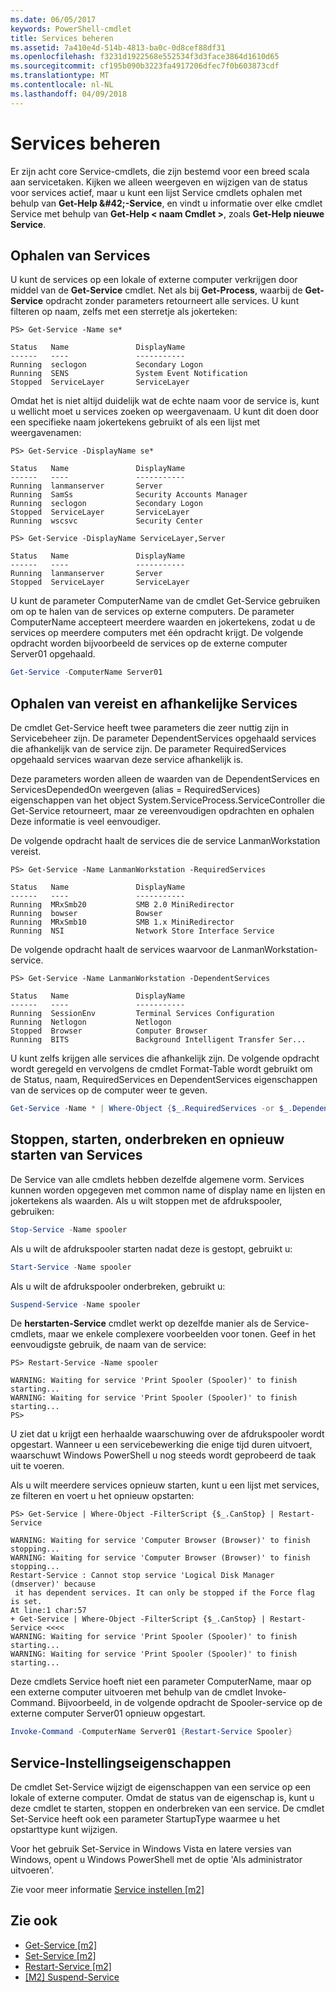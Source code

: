 ```yaml
---
ms.date: 06/05/2017
keywords: PowerShell-cmdlet
title: Services beheren
ms.assetid: 7a410e4d-514b-4813-ba0c-0d8cef88df31
ms.openlocfilehash: f3231d1922568e552534f3d3face3864d1610d65
ms.sourcegitcommit: cf195b090b3223fa4917206dfec7f0b603873cdf
ms.translationtype: MT
ms.contentlocale: nl-NL
ms.lasthandoff: 04/09/2018
---
```

# <a name="managing-services"></a>Services beheren

Er zijn acht core Service-cmdlets, die zijn bestemd voor een breed scala aan servicetaken. Kijken we alleen weergeven en wijzigen van de status voor services actief, maar u kunt een lijst Service cmdlets ophalen met behulp van **Get-Help \&#42;-Service**, en vindt u informatie over elke cmdlet Service met behulp van **Get-Help < naam Cmdlet >**, zoals **Get-Help nieuwe Service**.

## <a name="getting-services"></a>Ophalen van Services

U kunt de services op een lokale of externe computer verkrijgen door middel van de **Get-Service** cmdlet. Net als bij **Get-Process**, waarbij de **Get-Service** opdracht zonder parameters retourneert alle services. U kunt filteren op naam, zelfs met een sterretje als jokerteken:

```
PS> Get-Service -Name se*

Status   Name               DisplayName
------   ----               -----------
Running  seclogon           Secondary Logon
Running  SENS               System Event Notification
Stopped  ServiceLayer       ServiceLayer
```

Omdat het is niet altijd duidelijk wat de echte naam voor de service is, kunt u wellicht moet u services zoeken op weergavenaam. U kunt dit doen door een specifieke naam jokertekens gebruikt of als een lijst met weergavenamen:

```
PS> Get-Service -DisplayName se*

Status   Name               DisplayName
------   ----               -----------
Running  lanmanserver       Server
Running  SamSs              Security Accounts Manager
Running  seclogon           Secondary Logon
Stopped  ServiceLayer       ServiceLayer
Running  wscsvc             Security Center

PS> Get-Service -DisplayName ServiceLayer,Server

Status   Name               DisplayName
------   ----               -----------
Running  lanmanserver       Server
Stopped  ServiceLayer       ServiceLayer
```

U kunt de parameter ComputerName van de cmdlet Get-Service gebruiken om op te halen van de services op externe computers. De parameter ComputerName accepteert meerdere waarden en jokertekens, zodat u de services op meerdere computers met één opdracht krijgt. De volgende opdracht worden bijvoorbeeld de services op de externe computer Server01 opgehaald.

```powershell
Get-Service -ComputerName Server01
```

## <a name="getting-required-and-dependent-services"></a>Ophalen van vereist en afhankelijke Services

De cmdlet Get-Service heeft twee parameters die zeer nuttig zijn in Servicebeheer zijn. De parameter DependentServices opgehaald services die afhankelijk van de service zijn. De parameter RequiredServices opgehaald services waarvan deze service afhankelijk is.

Deze parameters worden alleen de waarden van de DependentServices en ServicesDependedOn weergeven (alias = RequiredServices) eigenschappen van het object System.ServiceProcess.ServiceController die Get-Service retourneert, maar ze vereenvoudigen opdrachten en ophalen Deze informatie is veel eenvoudiger.

De volgende opdracht haalt de services die de service LanmanWorkstation vereist.

```
PS> Get-Service -Name LanmanWorkstation -RequiredServices

Status   Name               DisplayName
------   ----               -----------
Running  MRxSmb20           SMB 2.0 MiniRedirector
Running  bowser             Bowser
Running  MRxSmb10           SMB 1.x MiniRedirector
Running  NSI                Network Store Interface Service
```

De volgende opdracht haalt de services waarvoor de LanmanWorkstation-service.

```
PS> Get-Service -Name LanmanWorkstation -DependentServices

Status   Name               DisplayName
------   ----               -----------
Running  SessionEnv         Terminal Services Configuration
Running  Netlogon           Netlogon
Stopped  Browser            Computer Browser
Running  BITS               Background Intelligent Transfer Ser...
```

U kunt zelfs krijgen alle services die afhankelijk zijn. De volgende opdracht wordt geregeld en vervolgens de cmdlet Format-Table wordt gebruikt om de Status, naam, RequiredServices en DependentServices eigenschappen van de services op de computer weer te geven.

```powershell
Get-Service -Name * | Where-Object {$_.RequiredServices -or $_.DependentServices} | Format-Table -Property Status, Name, RequiredServices, DependentServices -auto
```

## <a name="stopping-starting-suspending-and-restarting-services"></a>Stoppen, starten, onderbreken en opnieuw starten van Services
De Service van alle cmdlets hebben dezelfde algemene vorm. Services kunnen worden opgegeven met common name of display name en lijsten en jokertekens als waarden. Als u wilt stoppen met de afdrukspooler, gebruiken:

```powershell
Stop-Service -Name spooler
```

Als u wilt de afdrukspooler starten nadat deze is gestopt, gebruikt u:

```powershell
Start-Service -Name spooler
```

Als u wilt de afdrukspooler onderbreken, gebruikt u:

```powershell
Suspend-Service -Name spooler
```

De **herstarten-Service** cmdlet werkt op dezelfde manier als de Service-cmdlets, maar we enkele complexere voorbeelden voor tonen. Geef in het eenvoudigste gebruik, de naam van de service:

```
PS> Restart-Service -Name spooler

WARNING: Waiting for service 'Print Spooler (Spooler)' to finish starting...
WARNING: Waiting for service 'Print Spooler (Spooler)' to finish starting...
PS>
```

U ziet dat u krijgt een herhaalde waarschuwing over de afdrukspooler wordt opgestart. Wanneer u een servicebewerking die enige tijd duren uitvoert, waarschuwt Windows PowerShell u nog steeds wordt geprobeerd de taak uit te voeren.

Als u wilt meerdere services opnieuw starten, kunt u een lijst met services, ze filteren en voert u het opnieuw opstarten:

```
PS> Get-Service | Where-Object -FilterScript {$_.CanStop} | Restart-Service

WARNING: Waiting for service 'Computer Browser (Browser)' to finish stopping...
WARNING: Waiting for service 'Computer Browser (Browser)' to finish stopping...
Restart-Service : Cannot stop service 'Logical Disk Manager (dmserver)' because
 it has dependent services. It can only be stopped if the Force flag is set.
At line:1 char:57
+ Get-Service | Where-Object -FilterScript {$_.CanStop} | Restart-Service <<<<
WARNING: Waiting for service 'Print Spooler (Spooler)' to finish starting...
WARNING: Waiting for service 'Print Spooler (Spooler)' to finish starting...
```

Deze cmdlets Service hoeft niet een parameter ComputerName, maar op een externe computer uitvoeren met behulp van de cmdlet Invoke-Command. Bijvoorbeeld, in de volgende opdracht de Spooler-service op de externe computer Server01 opnieuw opgestart.

```powershell
Invoke-Command -ComputerName Server01 {Restart-Service Spooler}
```

## <a name="setting-service-properties"></a>Service-Instellingseigenschappen

De cmdlet Set-Service wijzigt de eigenschappen van een service op een lokale of externe computer. Omdat de status van de eigenschap is, kunt u deze cmdlet te starten, stoppen en onderbreken van een service. De cmdlet Set-Service heeft ook een parameter StartupType waarmee u het opstarttype kunt wijzigen.

Voor het gebruik Set-Service in Windows Vista en latere versies van Windows, opent u Windows PowerShell met de optie 'Als administrator uitvoeren'.

Zie voor meer informatie [Service instellen [m2]](https://technet.microsoft.com/library/b71e29ed-372b-4e32-a4b7-5eb6216e56c3)

## <a name="see-also"></a>Zie ook

- [Get-Service [m2]](https://technet.microsoft.com/en-us/library/0a09cb22-0a1c-4a79-9851-4e53075f9cf6)
- [Set-Service [m2]](https://technet.microsoft.com/library/b71e29ed-372b-4e32-a4b7-5eb6216e56c3)
- [Restart-Service [m2]](https://technet.microsoft.com/en-us/library/45acf50d-2277-4523-baf7-ce7ced977d0f)
- [[M2] Suspend-Service](https://technet.microsoft.com/en-us/library/c8492b87-0e21-4faf-8054-3c83c2ec2826)